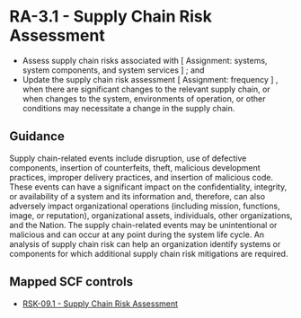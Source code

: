 # RA-3.1 - Supply Chain Risk Assessment
- Assess supply chain risks associated with \[ Assignment: systems, system components, and system services \] ; and
- Update the supply chain risk assessment \[ Assignment: frequency \] , when there are significant changes to the relevant supply chain, or when changes to the system, environments of operation, or other conditions may necessitate a change in the supply chain.
## Guidance
Supply chain-related events include disruption, use of defective components, insertion of counterfeits, theft, malicious development practices, improper delivery practices, and insertion of malicious code. These events can have a significant impact on the confidentiality, integrity, or availability of a system and its information and, therefore, can also adversely impact organizational operations (including mission, functions, image, or reputation), organizational assets, individuals, other organizations, and the Nation. The supply chain-related events may be unintentional or malicious and can occur at any point during the system life cycle. An analysis of supply chain risk can help an organization identify systems or components for which additional supply chain risk mitigations are required.
## Mapped SCF controls
- [RSK-09.1 - Supply Chain Risk Assessment](../scf/rsk-091-supplychainriskassessment.md)